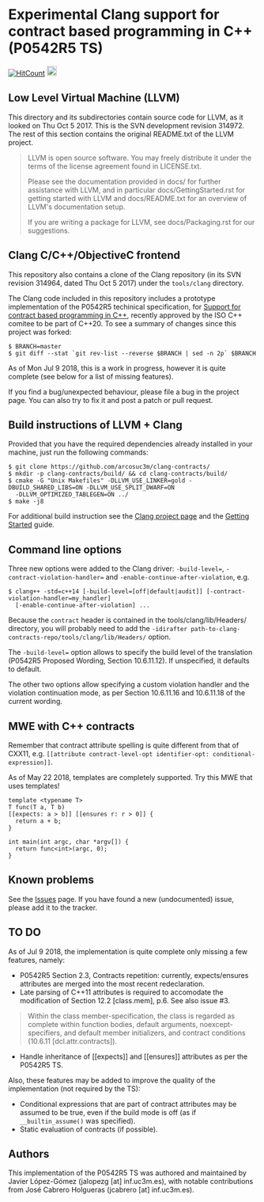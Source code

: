 # Experimental Clang support for contract based programming in C++ (P0542R5 TS)
[![HitCount](http://hits.dwyl.io/arcosuc3m/clang-contracts.svg)](http://hits.dwyl.io/arcosuc3m/clang-contracts) <a href="http://fragata.arcos.inf.uc3m.es/#"><img src="http://fragata.arcos.inf.uc3m.es/dist/assets/site-logo.3f5bcf90b56ade7be40ffa8cca8b2056.svg" height="20" alt="Compiler Explorer (godbolt) site that can be used for testing (regularly updated with master branch)"/></a>
## Low Level Virtual Machine (LLVM)
This directory and its subdirectories contain source code for LLVM, as it
looked on Thu Oct 5 2017.  This is the SVN development revision 314972.
The rest of this section contains the original README.txt of the LLVM project.
> LLVM is open source software. You may freely distribute it under the terms of
> the license agreement found in LICENSE.txt.
> 
> Please see the documentation provided in docs/ for further
> assistance with LLVM, and in particular docs/GettingStarted.rst for getting
> started with LLVM and docs/README.txt for an overview of LLVM's
> documentation setup.
> 
> If you are writing a package for LLVM, see docs/Packaging.rst for our
> suggestions.

## Clang C/C++/ObjectiveC frontend
This repository also contains a clone of the Clang repository (in its SVN revision
314964, dated Thu Oct 5 2017) under the `tools/clang` directory.

The Clang code included in this repository includes a prototype implementation of
the P0542R5 techinical specification, for [Support for contract based programming
in C++](http://www.open-std.org/jtc1/sc22/wg21/docs/papers/2018/p0542r5.html), recently
approved by the ISO C++ comitee to be part of C++20.  To see a summary of changes since this project was forked:
```
$ BRANCH=master
$ git diff --stat `git rev-list --reverse $BRANCH | sed -n 2p` $BRANCH
```

As of Mon Jul 9 2018, this is a work in progress, however it is quite complete (see
below for a list of missing features).

If you find a bug/unexpected behaviour, please file a bug in the project page. You can
also try to fix it and post a patch or pull request.

## Build instructions of LLVM + Clang
Provided that you have the required dependencies already installed in your machine, just
run the following commands:
``` 
$ git clone https://github.com/arcosuc3m/clang-contracts/
$ mkdir -p clang-contracts/build/ && cd clang-contracts/build/
$ cmake -G "Unix Makefiles" -DLLVM_USE_LINKER=gold -DBUILD_SHARED_LIBS=ON -DLLVM_USE_SPLIT_DWARF=ON
  -DLLVM_OPTIMIZED_TABLEGEN=ON ../
$ make -j8
```

For additional build instruction see the [Clang project page](http://clang.llvm.org/) and
the [Getting Started](http://clang.llvm.org/get_started.html) guide.

## Command line options
Three new options were added to the Clang driver: `-build-level=`, `-contract-violation-handler=`
and `-enable-continue-after-violation`, e.g.
```
$ clang++ -std=c++14 [-build-level=[off|default|audit]] [-contract-violation-handler=my_handler]
  [-enable-continue-after-violation] ...
```

Because the `contract` header is contained in the tools/clang/lib/Headers/ directory, you will probably need to add the `-idirafter path-to-clang-contracts-repo/tools/clang/lib/Headers/` option.

The `-build-level=` option allows to specify the build level of the translation (P0542R5
Proposed Wording, Section 10.6.11.12). If unspecified, it defaults to default.

The other two options allow specifying a custom violation handler and the violation
continuation mode, as per Section 10.6.11.16 and 10.6.11.18 of the current wording.

## MWE with C++ contracts
Remember that contract attribute spelling is quite different from that of CXX11, e.g.
`[[attribute contract-level-opt identifier-opt: conditional-expression]]`.

As of May 22 2018, templates are completely supported. Try this MWE that uses templates!
```
template <typename T>
T func(T a, T b)
[[expects: a > b]] [[ensures r: r > 0]] {
  return a + b;
}

int main(int argc, char *argv[]) {
  return func<int>(argc, 0);
}
```

## Known problems
See the [Issues](https://github.com/arcosuc3m/clang-contracts/issues) page. If you have found
a new (undocumented) issue, please add it to the tracker.

## TO DO
As of Jul 9 2018, the implementation is quite complete only missing a few features, namely:
- P0542R5 Section 2.3, Contracts repetition: currently, expects/ensures attributes are
merged into the most recent redeclaration.
- Late parsing of C++11 attributes is required to accomodate the modification of Section 12.2
[class.mem], p.6.  See also issue #3.
> Within the class member-specification, the class is regarded as complete within function
> bodies, default arguments, noexcept-specifiers, and default member initializers, and
> contract conditions (10.6.11 [dcl.attr.contracts]).
- Handle inheritance of [[expects]] and [[ensures]] attributes as per the P0542R5 TS.

Also, these features may be added to improve the quality of the implementation (not required 
by the TS):
- Conditional expressions that are part of contract attributes may be assumed to be true, even
if the build mode is off (as if `__builtin_assume()` was specified).
- Static evaluation of contracts (if possible).

## Authors
This implementation of the P0542R5 TS was authored and maintained by Javier López-Gómez
(jalopezg [at] inf.uc3m.es), with notable contributions from José Cabrero Holgueras
(jcabrero [at] inf.uc3m.es).
